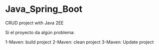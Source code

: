 # Java_Spring_Boot
CRUD project with Java 2EE

Si el proyecto da algún problema:

1-Maven: build project
2-Maven: clean project
3-Maven: Update project

